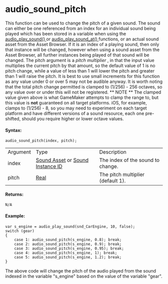# audio_sound_pitch

This function can be used to change the pitch of a given sound. The
sound can either be one referenced from an index for an individual sound
being played which has been stored in a variable when using the [
audio_play_sound() ](audio_play_sound) or [ audio_play_sound_at()
](audio_play_sound_at) functions, or an actual sound asset from the
Asset Browser. If it is an index of a playing sound, then only that
instance will be changed, however when using a sound asset from the
Asset Browser, all further instances being played of that sound will be
changed. The pitch argument is a *pitch multiplier* , in that the input
value multiplies the current pitch by that amount, so the default value
of 1 is no pitch change, while a value of less than 1 will lower the
pitch and greater than 1 will raise the pitch. It is best to use small
increments for this function as any value under 0 or over 5 may not be
audible anyway. It is worth noting that the total pitch change permitted
is clamped to (1/256) - 256 octaves, so any value over or under this
will not be registered. ** NOTE ** The clamped value given above is what
GameMaker attempts to clamp the range to, but this value is **not**
guaranteed on all target platforms. iOS, for example, clamps to
(1/256) - 8, so you may need to experiment on each target platform and
have different versions of a sound resource, each one pre-shifted,
should you require higher or lower octave values.

#### Syntax:

``` gml
audio_sound_pitch(index, pitch);
```

|          |                                                                                                                                                                                    |                                   |
|----------|------------------------------------------------------------------------------------------------------------------------------------------------------------------------------------|-----------------------------------|
| Argument | Type                                                                                                                                                                               | Description                       |
| index    |  [Sound Asset](../../../../../The_Asset_Editors/Sounds) or [Sound Instance ID](../../../../../GameMaker_Language/GML_Reference/Asset_Management/Audio/audio_play_sound)    | The index of the sound to change. |
| pitch    |  [Real](../../../../../GameMaker_Language/GML_Overview/Data_Types)                                                                                                             | The pitch multiplier (default 1). |

#### Returns:

``` gml
N/A
```

#### Example:

``` gml
var s_engine = audio_play_sound(snd_CarEngine, 10, false);
switch (gear)
{
    case 1: audio_sound_pitch(s_engine, 0.8); break;
    case 2: audio_sound_pitch(s_engine, 0.9); break;
    case 3: audio_sound_pitch(s_engine, 0.95); break;
    case 4: audio_sound_pitch(s_engine, 1); break;
    case 5: audio_sound_pitch(s_engine, 1.2); break;
}
```

The above code will change the pitch of the audio played from the sound
indexed in the variable "s_engine" based on the value of the variable
"gear".
